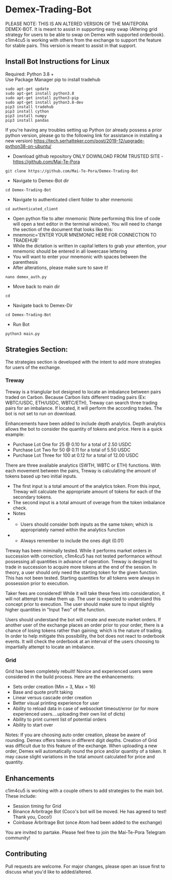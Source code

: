 # Demex-Trading-Bot

PLEASE NOTE: THIS IS AN ALTERED VERSION OF THE MAITEPORA DEMEX-BOT. It is meant to assist in supporting easy swap (Altering grid strategy for users to be able to swap on Demex with supported orderbook). c1im4cu5 is working with others from the exchange to support the feature for stable pairs. This version is meant to assist in that support. 

## Install Bot Instructions for Linux
Required: Python 3.8 + <br>
Use Package Manager pip to install tradehub
```
sudo apt-get update 
sudo apt-get install python3.8
sudo apt-get install python3-pip
sudo apt-get install python3.8-dev
pip3 install tradehub
pip3 install cython
pip3 install numpy
pip3 install pandas
```

If you're having any troubles setting up Python (or already possess a prior python version, please go to the following link for assistance in installing a new version)
https://tech.serhatteker.com/post/2019-12/upgrade-python38-on-ubuntu/


- Download github repository
ONLY DOWNLOAD FROM TRUSTED SITE - https://github.com/Mai-Te-Pora
```
git clone https://github.com/Mai-Te-Pora/Demex-Trading-Bot
```

- Navigate to Demex-Bot dir
```
cd Demex-Trading-Bot
```

- Navigate to authenticated client folder to alter mnemonic
```
cd authenticated_client
```

- Open python file to alter mnemonic (Note performing this line of code will open a text editor in the terminal window). You will need to change the section of the document that looks like this:
 - mnemonic='ENTER YOUR MNEMONIC HERE FOR CONNECTION TO TRADEHUB'
 - While the dictation is written in capital letters to grab your attention, your mnemonic should be entered in all lowercase lettering
 - You will want to enter your mnemonic with spaces between the parenthesis
 - After alterations, please make sure to save it!<br>
```
nano demex_auth.py
```

- Move back to main dir
```
cd
```
- Navigate back to Demex-Dir
```
cd Demex-Trading-Bot
```

- Run Bot
```
python3 main.py
```

## Strategies Section:
The strategies section is developed with the intent to add more strategies for users of the exchange.<br>

### Treway
Treway is a trianglular bot designed to locate an imbalance between pairs traded on Carbon. Because Carbon lists different trading pairs (Ex: WBTC/USDC, ETH/USDC, WBTC/ETH), Treway can search three trading pairs for an imbalance. If located, it will perform the according trades. The bot is not set to run on download. 

Enhancements have been added to include depth analytics. Depth analytics allows the bot to consider the quantity of tokens and price. Here is a quick example:

- Purchase Lot One for 25 @ 0.10 for a total of 2.50 USDC
- Purchase Lot Two for 50 @ 0.11 for a total of 5.50 USDC
- Purchase Lot Three for 100 at 0.12 for a total of 12.00 USDC

There are three available analytics (SWTH, WBTC or ETH) functions. With each movement between the pairs, Treway is calculating the amount of tokens based up two initial inputs. 

- The first input is a total amount of the analytics token. From this input, Treway will calculate the appropriate amount of tokens for each of the secondary tokens.
- The second input is a total amount of overage from the token imbalance check. 
- Notes
- - Users should consider both inputs as the same token; which is appropriately named within the analytics function 
- - Always remember to include the ones digit (0.01)

Treway has been miminally tested. While it performs market orders in succession with correction, c1im4cu5 has not tested performance without possessing all quantities in advance of operation. Treway is designed to trade in succession to acquire more tokens at the end of the session. In theory, a user should only need the starting token for the given function. This has not been tested. Starting quantities for all tokens were always in possession prior to execution.

Taker fees are considered! While it will take these fees into consideration, it will not attempt to make them up. The user is expected to understand this concept prior to execution. The user should make sure to input slightly higher quantities in "Input Two" of the function.

Users should understand the bot will create and execute market orders. If another user of the exchange places an order prior to your order, there is a chance of losing tokens rather than gaining; which is the nature of trading. In order to help mitigate this possibility, the bot does not react to orderbook events. It will check the orderbook at an interval of the users choosing to impartially attempt to locate an imbalance.

### Grid
Grid has been completely rebuilt! Novice and experienced users were considered in the build process. Here are the enhancements:
- Sets order creation (Min = 3, Max = 16)
- Base and quote profit taking
- Linear versus cascade order creation
- Better visual printing experience for user
- Ability to reload data in case of websocket timeout/error (or for more experienced users....uploading their own list of dicts)
- Ability to print current list of potential orders
- Ability to start over

Notes:
If you are choosing auto order creation, please be aware of rounding. Demex offers tokens in different digit depths. Creation of Grid was difficult due to this feature of the exchange. When uploading a new order, Demex will automatically round the price and/or quantity of a token. It may cause slight variations in the total amount calculated for price and quantity.

## Enhancements
c1im4cu5 is working with a couple others to add strategies to the main bot. These include:
- Session timing for Grid
- Binance Arbritrage Bot (Coco's bot will be moved. He has agreed to test! Thank you, Coco!)
- Coinbase Arbritrage Bot (once Atom had been added to the exchange)

You are invited to partake. Please feel free to join the Mai-Te-Pora Telegram community!

## Contributing
Pull requests are welcome. For major changes, please open an issue first to discuss what you'd like to added/altered.
